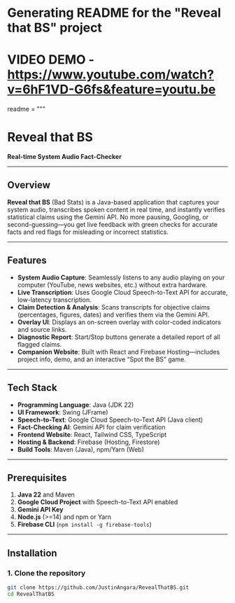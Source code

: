 # Generating README for the "Reveal that BS" project
# VIDEO DEMO - https://www.youtube.com/watch?v=6hF1VD-G6fs&feature=youtu.be
readme = """
# Reveal that BS

**Real-time System Audio Fact-Checker**

---

## Overview

**Reveal that BS** (Bad Stats) is a Java-based application that captures your system audio, transcribes spoken content in real time, and instantly verifies statistical claims using the Gemini API. No more pausing, Googling, or second-guessing—you get live feedback with green checks for accurate facts and red flags for misleading or incorrect statistics.

---

## Features

- **System Audio Capture**: Seamlessly listens to any audio playing on your computer (YouTube, news websites, etc.) without extra hardware.
- **Live Transcription**: Uses Google Cloud Speech-to-Text API for accurate, low-latency transcription.
- **Claim Detection & Analysis**: Scans transcripts for objective claims (percentages, figures, dates) and verifies them via the Gemini API.
- **Overlay UI**: Displays an on-screen overlay with color-coded indicators and source links.
- **Diagnostic Report**: Start/Stop buttons generate a detailed report of all flagged claims.
- **Companion Website**: Built with React and Firebase Hosting—includes project info, demo, and an interactive “Spot the BS” game.

---

## Tech Stack

- **Programming Language**: Java (JDK 22)
- **UI Framework**: Swing (JFrame)
- **Speech-to-Text**: Google Cloud Speech-to-Text API (Java client)
- **Fact-Checking AI**: Gemini API for claim verification
- **Frontend Website**: React, Tailwind CSS, TypeScript
- **Hosting & Backend**: Firebase (Hosting, Firestore)
- **Build Tools**: Maven (Java), npm/Yarn (Web)

---

## Prerequisites

1. **Java 22** and Maven  
2. **Google Cloud Project** with Speech-to-Text API enabled  
3. **Gemini API Key**  
4. **Node.js** (>=14) and npm or Yarn  
5. **Firebase CLI** (`npm install -g firebase-tools`)

---

## Installation

### 1. Clone the repository

```bash
git clone https://github.com/JustinAngara/RevealThatBS.git
cd RevealThatBS
